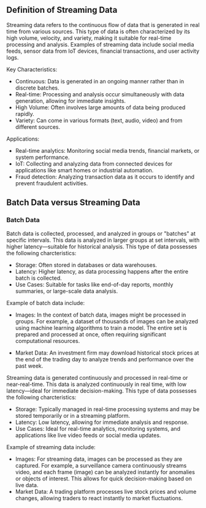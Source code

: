 ## Definition of Streaming Data

Streaming data refers to the continuous flow of data that is generated in real time from various sources. This type of data is often characterized by its high volume, velocity, and variety, making it suitable for real-time processing and analysis. Examples of streaming data include social media feeds, sensor data from IoT devices, financial transactions, and user activity logs.

Key Characteristics:
- Continuous: Data is generated in an ongoing manner rather than in discrete batches.
- Real-time: Processing and analysis occur simultaneously with data generation, allowing for immediate insights.
- High Volume: Often involves large amounts of data being produced rapidly.
- Variety: Can come in various formats (text, audio, video) and from different sources.

Applications:
- Real-time analytics: Monitoring social media trends, financial markets, or system performance.
- IoT: Collecting and analyzing data from connected devices for applications like smart homes or industrial automation.
- Fraud detection: Analyzing transaction data as it occurs to identify and prevent fraudulent activities.

## Batch Data versus Streaming Data
### Batch Data

Batch data is collected, processed, and analyzed in groups or "batches" at specific intervals. This data is analyzed in larger groups at set intervals, with higher latency—suitable for historical analysis. This type of data possesses the following charcteristics:
- Storage: Often stored in databases or data warehouses.
- Latency: Higher latency, as data processing happens after the entire batch is collected.
- Use Cases: Suitable for tasks like end-of-day reports, monthly summaries, or large-scale data analysis.

Example of batch data include:

- Images: In the context of batch data, images might be processed in groups. For example, a dataset of thousands of images can be analyzed using machine learning algorithms to train a model. The entire set is prepared and processed at once, often requiring significant computational resources.

- Market Data: An investment firm may download historical stock prices at the end of the trading day to analyze trends and performance over the past week.

Streaming data is generated continuously and processed in real-time or near-real-time. This data is analyzed continuously in real time, with low latency—ideal for immediate decision-making. This type of data possesses the following charcteristics:
- Storage: Typically managed in real-time processing systems and may be stored temporarily or in a streaming platform.
- Latency: Low latency, allowing for immediate analysis and response.
- Use Cases: Ideal for real-time analytics, monitoring systems, and applications like live video feeds or social media updates.

Example of streaming data include:
- Images: For streaming data, images can be processed as they are captured. For example, a surveillance camera continuously streams video, and each frame (image) can be analyzed instantly for anomalies or objects of interest. This allows for quick decision-making based on live data.
- Market Data: A trading platform processes live stock prices and volume changes, allowing traders to react instantly to market fluctuations.
